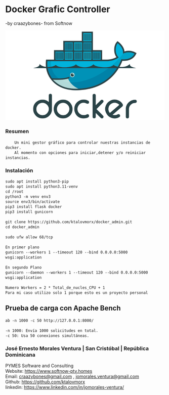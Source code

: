 # Docker Grafic Controller
-by craazybones- from Softnow

![Alt text](https://github.com/ktalovmorx/docker_admin/blob/main/static/img/docker_logo.png?raw=true)


<h3> Resumen </h3>

```
    Un mini gestor gráfico para controlar nuestras instancias de docker.
    Al momento con opciones para iniciar,detener y/o reiniciar instancias.
```

<h3> Instalación </h3>

```
sudo apt install python3-pip
sudo apt install python3.11-venv
cd /root
python3 -m venv env3
source env3/bin/activate
pip3 install flask docker
pip3 install gunicorn

git clone https://github.com/ktalovmorx/docker_admin.git
cd docker_admin

sudo ufw allow 68/tcp

En primer plano
gunicorn --workers 1 --timeout 120 --bind 0.0.0.0:5000 wsgi:application

En segundo Plano
gunicorn --daemon --workers 1 --timeout 120 --bind 0.0.0.0:5000 wsgi:application

Numero Workers = 2 * Total_de_nucles_CPU + 1
Para mi caso utilizo solo 1 porque esto es un proyecto personal

```

<h2> Prueba de carga con Apache Bench</h2>

```
ab -n 1000 -c 50 http://127.0.0.1:8000/

-n 1000: Envía 1000 solicitudes en total.
-c 50: Usa 50 conexiones simultáneas.

```

<h3>José Ernesto Morales Ventura | San Cristóbal | República Dominicana</h3>

<span><span class="badge bg-primary">PYMES</span> Software and Consulting</span><br>
Website: <a href="https://www.softnow-ptv.homes" target="_blank">https://www.softnow-ptv.homes</a><br>
Email: <a href="mailto:craazybones@gmail.com , jomorales.ventura@gmail.com" target="_blank">craazybones@gmail.com , jomorales.ventura@gmail.com</a><br>
Github: <a href="https://github.com/ktalovmorx" target="_blank">https://github.com/ktalovmorx</a><br>
linkedin: <a href="https://www.linkedin.com/in/jomorales-ventura/" target="_blank">https://www.linkedin.com/in/jomorales-ventura/</a><br>
